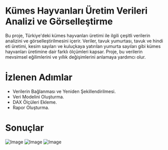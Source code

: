 # Kümes Hayvanları Üretim Verileri Analizi ve Görselleştirme
Bu proje, Türkiye'deki kümes hayvanları üretimi ile ilgili çeşitli verilerin analizini ve görselleştirilmesini içerir. Veriler, tavuk yumurtası, tavuk ve hindi eti üretimi, kesim sayıları ve kuluçkaya yatırılan yumurta sayıları gibi kümes hayvanları üretimine dair farklı ölçümleri kapsar. Proje, bu verilerin mevsimsel eğilimlerini ve yıllık değişimlerini anlamaya yardımcı olur.

# İzlenen Adımlar
* Verilerin Bağlanması ve Yeniden Şekillendirilmesi.
* Veri Modelini Oluşturma.
* DAX Ölçüleri Ekleme.
* Rapor Oluşturma.

# Sonuçlar
![Image](https://i.hizliresim.com/4uy166i.jpg)
![Image](https://i.hizliresim.com/sh0578o.jpg)
![Image](https://i.hizliresim.com/71tfoei.jpg)
